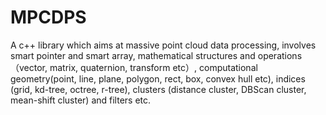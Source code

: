 ﻿# MPCDPS
A c++ library which aims at massive point cloud data processing, involves smart pointer and smart array, mathematical structures and operations（vector, matrix, quaternion, transform etc）, computational geometry(point, line, plane, polygon, rect, box, convex hull etc), indices (grid, kd-tree, octree, r-tree), clusters (distance cluster, DBScan cluster, mean-shift cluster) and filters etc.
